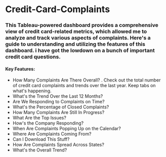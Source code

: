 # Credit-Card-Complaints
### This Tableau-powered dashboard provides a comprehensive view of credit card-related metrics, which allowed me to analyze and track various aspects of complaints. Here's a guide to understanding and utilizing the features of this dashboard. i have got the lowdown on a bunch of important credit card questions. 
#### Key Features:
- How Many Complaints Are There Overall?
  . Check out the total number of credit card complaints and trends over the last year. Keep tabs on what's happening.
- What's the Trend Over the Last 12 Months?
- Are We Responding to Complaints on Time?
- What's the Percentage of Closed Complaints?
- How Many Complaints Are Still In Progress?
- What Are the Top Issues?
- How's the Company Responding?
- When Are Complaints Popping Up on the Calendar?
- Where Are Complaints Coming From?
- Can I Download This Stuff?
- How Are Complaints Spread Across States?
- What's the Overall Trend?
